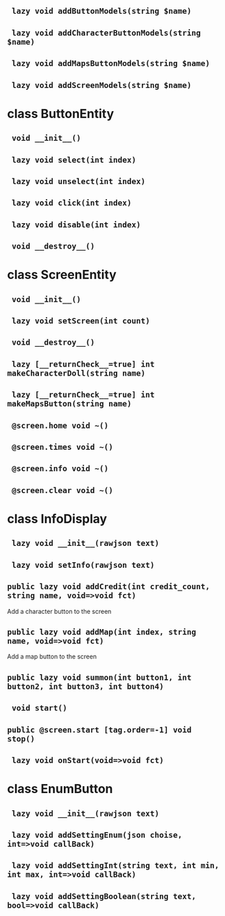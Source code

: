 ## ` lazy void addButtonModels(string $name)`


## ` lazy void addCharacterButtonModels(string $name)`


## ` lazy void addMapsButtonModels(string $name)`


## ` lazy void addScreenModels(string $name)`


# class ButtonEntity


## ` void __init__()`


## ` lazy void select(int index)`


## ` lazy void unselect(int index)`


## ` lazy void click(int index)`


## ` lazy void disable(int index)`


## ` void __destroy__()`




# class ScreenEntity


## ` void __init__()`


## ` lazy void setScreen(int count)`


## ` void __destroy__()`




## ` lazy [__returnCheck__=true] int makeCharacterDoll(string name)`


## ` lazy [__returnCheck__=true] int makeMapsButton(string name)`


## ` @screen.home void ~()`


## ` @screen.times void ~()`


## ` @screen.info void ~()`


## ` @screen.clear void ~()`


# class InfoDisplay


## ` lazy void __init__(rawjson text)`




## ` lazy void setInfo(rawjson text)`


## `public lazy void addCredit(int credit_count, string name, void=>void fct)`
Add a character button to the screen

## `public lazy void addMap(int index, string name, void=>void fct)`
Add a map button to the screen

## `public lazy void summon(int button1, int button2, int button3, int button4)`


## ` void start()`


## `public @screen.start [tag.order=-1] void stop()`


## ` lazy void onStart(void=>void fct)`


# class EnumButton


## ` lazy void __init__(rawjson text)`




## ` lazy void addSettingEnum(json choise, int=>void callBack)`


## ` lazy void addSettingInt(string text, int min, int max, int=>void callBack)`


## ` lazy void addSettingBoolean(string text, bool=>void callBack)`



